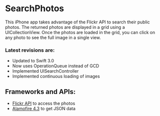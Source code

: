 # SearchPhotos
This iPhone app takes advantage of the Flickr API to search their public photos. The returned photos are displayed in a grid using a UICollectionView. Once the photos are loaded in the grid, you can click on any photo to see the full image in a single view.

### Latest revisions are:
  - Updated to Swift 3.0
  - Now uses OperationQueue instead of GCD
  - Implemented UISearchController 
  - Implemented continuous loading of images
  
## Frameworks and APIs:
  - [Flickr API](https://www.flickr.com/services/developer/api/) to access the photos
  - [Alamofire 4.3](https://github.com/Alamofire/Alamofire) to get JSON data


